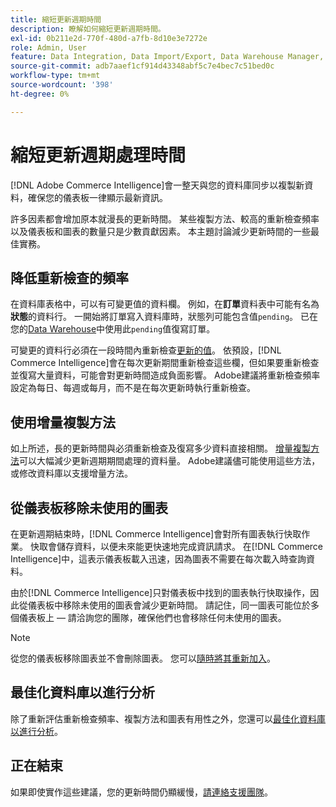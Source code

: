 ```yaml
---
title: 縮短更新週期時間
description: 瞭解如何縮短更新週期時間。
exl-id: 0b211e2d-770f-480d-a7fb-8d10e3e7272e
role: Admin, User
feature: Data Integration, Data Import/Export, Data Warehouse Manager, Dashboards
source-git-commit: adb7aaef1cf914d43348abf5c7e4bec7c51bed0c
workflow-type: tm+mt
source-wordcount: '398'
ht-degree: 0%

---
```


# 縮短更新週期處理時間

[!DNL Adobe Commerce Intelligence]會一整天與您的資料庫同步以複製新資料，確保您的儀表板一律顯示最新資訊。

許多因素都會增加原本就漫長的更新時間。 某些複製方法、較高的重新檢查頻率以及儀表板和圖表的數量只是少數貢獻因素。 本主題討論減少更新時間的一些最佳實務。

## 降低重新檢查的頻率

在資料庫表格中，可以有可變更值的資料欄。 例如，在&#x200B;**訂單**&#x200B;資料表中可能有名為&#x200B;**狀態**&#x200B;的資料行。 一開始將訂單寫入資料庫時，狀態列可能包含值`pending`。 已在您的[Data Warehouse](../data-analyst/data-warehouse-mgr/tour-dwm.md)中使用此`pending`值復寫訂單。

可變更的資料行必須在一段時間內重新檢查[更新的值](../data-analyst/data-warehouse-mgr/cfg-data-rechecks.md)。 依預設，[!DNL Commerce Intelligence]會在每次更新期間重新檢查這些欄，但如果要重新檢查並復寫大量資料，可能會對更新時間造成負面影響。 Adobe建議將重新檢查頻率設定為每日、每週或每月，而不是在每次更新時執行重新檢查。

## 使用增量複製方法

如上所述，長的更新時間與必須重新檢查及復寫多少資料直接相關。 [增量複製方法](../data-analyst/data-warehouse-mgr/cfg-replication-methods.md)可以大幅減少更新週期期間處理的資料量。 Adobe建議儘可能使用這些方法，或修改資料庫以支援增量方法。

## 從儀表板移除未使用的圖表

在更新週期結束時，[!DNL Commerce Intelligence]會對所有圖表執行快取作業。 快取會儲存資料，以便未來能更快速地完成資訊請求。 在[!DNL Commerce Intelligence]中，這表示儀表板載入迅速，因為圖表不需要在每次載入時查詢資料。

由於[!DNL Commerce Intelligence]只對儀表板中找到的圖表執行快取操作，因此從儀表板中移除未使用的圖表會減少更新時間。 請記住，同一圖表可能位於多個儀表板上 — 請洽詢您的團隊，確保他們也會移除任何未使用的圖表。

>[!NOTE]
>
>從您的儀表板移除圖表並不會刪除圖表。 您可以[隨時將其重新加入](../data-user/dashboards/add-charts-dashboard.md)。

## 最佳化資料庫以進行分析

除了重新評估重新檢查頻率、複製方法和圖表有用性之外，您還可以[最佳化資料庫以進行分析](../best-practices/opt-db-analysis.md)。

## 正在結束

如果即使實作這些建議，您的更新時間仍顯緩慢，[請連絡支援團隊](https://experienceleague.adobe.com/docs/commerce-knowledge-base/kb/troubleshooting/miscellaneous/mbi-service-policies.html)。
